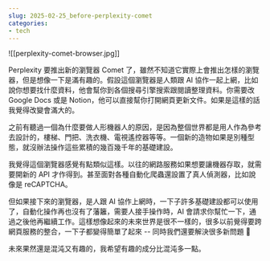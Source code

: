 ```yaml
---
slug: 2025-02-25_before-perplexity-comet
categories:
- tech
---
```

![[perplexity-comet-browser.jpg]]

Perplexity 要推出新的瀏覽器 Comet 了，雖然不知道它實際上會推出怎樣的瀏覽器，但是想像一下是滿有趣的。假設這個瀏覽器是人類跟 AI 協作一起上網，比如說你想要找什麼資料，他會幫你到各個搜尋引擎搜索跟閱讀整理資料。你需要改 Google Docs 或是 Notion，他可以直接幫你打開網頁更新文件。如果是這樣的話我覺得改變會滿大的。  
  
之前有聽過一個為什麼要做人形機器人的原因，是因為整個世界都是用人作為參考去設計的，樓梯、門把、洗衣機、電視遙控器等等。一個新的造物如果是別種型態，就沒辦法操作這些累積的幾百幾千年的基礎建設。  
  
我覺得這個瀏覽器感覺有點類似這樣。以往的網路服務如果想要讓機器存取，就需要開新的 API 才作得到。甚至面對各種自動化爬蟲還設置了真人偵測器，比如說像是 reCAPTCHA。  
  
但如果接下來的瀏覽器，是人跟 AI 協作上網時，一下子許多基礎建設都可以使用了，自動化操作再也沒有了藩籬，需要人接手操作時，AI 會請求你幫忙一下，通過之後他再繼續工作。這樣想像起來的未來世界是很不一樣的，很多以前覺得要跨網頁服務的整合，一下子都變得簡單了起來 -- 同時我們還要解決很多新問題 🤣
  
未來果然還是混沌又有趣的，我希望有趣的成分比混沌多一點。